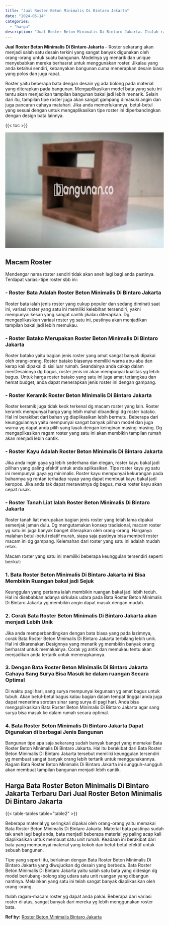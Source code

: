 ```yaml
---
title: "Jual Roster Beton Minimalis Di Bintaro Jakarta"
date: "2024-05-14"
categories: 
  - "harga"
description: "Jual Roster Beton Minimalis Di Bintaro Jakarta. Itulah ragam-macam roster yg dapat anda pakai. Beberapa dari variasi roster di atas, sangat banyak dari merek..."
---
```


**Jual Roster Beton Minimalis Di Bintaro Jakarta** – Roster sekarang akan menjadi salah satu desain terkini yang sangat banyak digunakan oleh orang-orang untuk suatu bangunan. Modelnya yg menarik dan unique menyebabkan mereka berhasrat untuk menggunakan roster. Jikalau yang anda ketahui sendiri, kebanyakan bangunan cuma menerapkan desain biasa yang polos dan juga rapat.

Roster yaitu beberapa bata dengan desain yg ada bolong pada material yang diterapkan pada bangunan. Mengaplikasikan model bata yang satu ini tentu akan menjadikan tampilan bangunan bakal jadi lebih menarik. Selain dari itu, tampilan tipe roster juga akan sangat gampang dimasuki angin dan juga pancaran cahaya matahari. Jika anda memerlukannya, betul-betul yang sesuai dengan untuk mengaplikasikan tipe roster ini diperbandingkan dengan design bata lainnya.

{{< toc >}}

![Jual Roster Beton Minimalis Di Bintaro Jakarta](/images/bata-roster-minimalis-30.png)

## Macam Roster

Mendengar nama roster sendiri tidak akan aneh lagi bagi anda pastinya. Terdapat variasi-tipe roster sbb ini:

### \- Roster Bata Adalah Roster Beton Minimalis Di Bintaro Jakarta

Roster bata ialah jenis roster yang cukup populer dan sedang diminati saat ini, variasi roster yang satu ini memiliki kelebihan tersendiri, yakni mempunyai kesan yang sangat cantik jikalau diterapkan. Dg mengaplikasikan variasi roster yg satu ini, pastinya akan menjadikan tampilan bakal jadi lebih memukau.

### \- Roster Batako Merupakan Roster Beton Minimalis Di Bintaro Jakarta

Roster batako yaitu bagian jenis roster yang amat sangat banyak dipakai oleh orang-orang. Roster batako biasanya memiliki warna abu-abu dan kerap kali dipakai di sisi luar rumah. Seandainya anda cakap dalam menDesainnya dg bagus, roster jenis ini akan mempunyai kualitas yg lebih bagus. Untuk harga roster batako yang satu ini juga amat terjangkau dan hemat budget, anda dapat menerapkan jenis roster ini dengan gampang.

### \- Roster Keramik Roster Beton Minimalis Di Bintaro Jakarta

Roster keramik juga tidak keok terkenal dg macam roster yang lain. Roster keramik mempunyai harga yang lebih mahal dibandingi dg roster batako. Hal ini berakibat dari bahan yg diaplikasikan lebih bermutu. Beberapa dari keunggulannya yaitu mempunyai sangat banyak pilihan model dan juga warna yg dapat anda pilih yang layak dengan keinginan masing-masing. Dg mengaplikasikan ragam roster yang satu ini akan membikin tampilan rumah akan menjadi lebih cantik.

### \- Roster Kayu Adalah Roster Beton Minimalis Di Bintaro Jakarta

Jika anda ingin gaya yg lebih sederhana dan elegan, roster kayu bakal jadi pilihan yang paling efektif untuk anda aplikasikan. Tipe roster kayu yg satu ini mempunyai gaya yg minimalis. Roster kayu mempunyai kekurangan pada bahannya yg rentan terhadap rayap yang dapat membuat kayu bakal jadi keropos. Jika anda tak dapat merawatnya dg bagus, maka roster kayu akan cepat rusak.

### \- Roster Tanah Liat Ialah Roster Beton Minimalis Di Bintaro Jakarta

Roster tanah liat merupakan bagian jenis roster yang telah lama dipakai semenjak jaman dulu. Dg mengutamakan konsep tradisional, macam roster yg satu ini juga banyak banget diterapkan oleh orang-orang. Harganya malahan betul-betul relatif murah, siapa saja pastinya bisa membeli roster macam ini dg gampang. Kelemahan dari roster yang satu ini adalah mudah retak.

Macam roster yang satu ini memiliki beberapa keunggulan tersendiri seperti berikut:

### 1\. Bata Roster Beton Minimalis Di Bintaro Jakarta ini Bisa Membikin Ruangan bakal jadi Sejuk

Keunggulan yang pertama ialah membikin ruangan bakal jadi lebih teduh. Hal ini disebabkan adanya sirkulais udara pada Bata Roster Beton Minimalis Di Bintaro Jakarta yg membikin angin dapat masuk dengan mudah.

### 2\. Corak Bata Roster Beton Minimalis Di Bintaro Jakarta akan menjadi Lebih Unik

Jika anda memperbandingkan dengan bata biasa yang pada lazimnya, corak Bata Roster Beton Minimalis Di Bintaro Jakarta terbilang lebih unik. Hal ini dikarenakan Designnya yang menarik yg membikin banyak orang berhasrat untuk memakainya. Corak yg antik dan memukau tentu akan menjadikan anda tertarik untuk menerapkannya.

### 3\. Dengan Bata Roster Beton Minimalis Di Bintaro Jakarta Cahaya Sang Surya Bisa Masuk ke dalam ruangan Secara Optimal

Di waktu pagi hari, sang surya mempunyai kegunaan yg amat bagus untuk tubuh. Akan betul-betul bagus kalau bagian dalam tempat tinggal anda juga dapat menerima sorotan sinar sang surya di pagi hari. Anda bisa mengaplikasikan Bata Roster Beton Minimalis Di Bintaro Jakarta agar sang surya bisa masuk ke dalam rumah secara optimal.

### 4\. Bata Roster Beton Minimalis Di Bintaro Jakarta Dapat Digunakan di berbagai Jenis Bangunan

Bangunan tipe apa saja sekarang sudah banyak banget yang memakai Bata Roster Beton Minimalis Di Bintaro Jakarta. Hal itu berakibat dari Bata Roster Beton Minimalis Di Bintaro Jakarta tersebut memiliki keunggulan tersendiri yg membuat sangat banyak orang lebih tertarik untuk menggunakannya. Ragam Bata Roster Beton Minimalis Di Bintaro Jakarta ini sungguh-sungguh akan membuat tampilan bangunan menjadi lebih cantik.

## Harga Bata Roster Beton Minimalis Di Bintaro Jakarta Terbaru Dari Jual Roster Beton Minimalis Di Bintaro Jakarta

{{< table-tables table="table2" >}}

Beberapa material yg seringkali dipakai oleh orang-orang yaitu memakai Bata Roster Beton Minimalis Di Bintaro Jakarta. Material bata pastinya sudah tak aneh lagi bagi anda, bata menjadi beberapa material yg paling acap kali diaplikasikan untuk membuat satu unit rumah. Keadaan ini berakibat dari bata yang mempunyai material yang kokoh dan betul-betul efektif untuk sebuah bangunan.

Tipe yang seperti itu, berlainan dengan Bata Roster Beton Minimalis Di Bintaro Jakarta yang diwujudkan dg desain yang berbeda. Bata Roster Beton Minimalis Di Bintaro Jakarta yaitu salah satu bata yang didesign dg model berlubang-bolong sbg udara satu unit ruangan yang dibangun nantinya. Melainkan yang satu ini telah sangat banyak diaplikasikan oleh orang-orang.

Itulah ragam-macam roster yg dapat anda pakai. Beberapa dari variasi roster di atas, sangat banyak dari mereka yg lebih menggunakan roster bata.

**Ref by:** [Roster Beton Minimalis Bintaro Jakarta](https://id.wikipedia.org/wiki/Roster)
